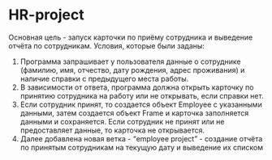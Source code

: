 ﻿# HR-project
Основная цель - запуск карточки по приёму сотрудника и выведение отчёта по сотрудникам. 
Условия, которые были заданы: 
1. Программа запрашивает у пользователя данные о сотруднике (фамилию, имя, отчество, дату рождения, адрес проживания) и наличие справки с предыдущего места работы.
2. В зависимости от ответа, программа должна открыть карточку по принятию сотрудника на работу или не открывать, если справки нет.
3. Если сотрудник принят, то создается объект Employee с указанными данными, затем создается объект Frame и карточка заполняется данными и сохраняется. Если сотрудник не принят или не предоставляет данные, то карточка не открывается.
4. Далее добавлена новая ветка - “employee project” - создание отчёта по принятым сотрудникам на текущую дату и выведение их списком

